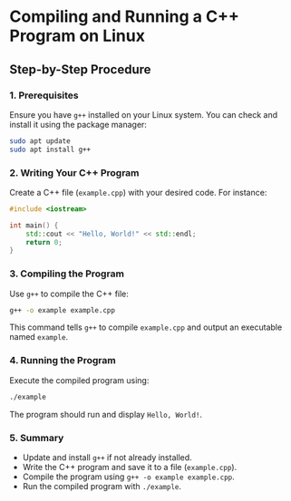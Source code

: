 # Compiling and Running a C++ Program on Linux

## Step-by-Step Procedure

### 1. Prerequisites
   Ensure you have `g++` installed on your Linux system. You can check and install it using the package manager:

```sh
sudo apt update
sudo apt install g++
```

### 2. Writing Your C++ Program
   Create a C++ file (`example.cpp`) with your desired code. For instance:

```cpp
#include <iostream>

int main() {
    std::cout << "Hello, World!" << std::endl;
    return 0;
}
```

### 3. Compiling the Program
   Use `g++` to compile the C++ file:

```sh
g++ -o example example.cpp
```

This command tells `g++` to compile `example.cpp` and output an executable named `example`.

### 4. Running the Program
   Execute the compiled program using:

```sh
./example
```

The program should run and display `Hello, World!`.

### 5. Summary
   - Update and install `g++` if not already installed.
   - Write the C++ program and save it to a file (`example.cpp`).
   - Compile the program using `g++ -o example example.cpp`.
   - Run the compiled program with `./example`.